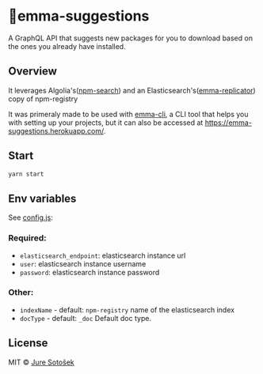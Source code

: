 # 🎯emma-suggestions

A GraphQL API that suggests new packages for you to download based on the ones you already have installed.

## Overview

It leverages Algolia's([npm-search](https://github.com/algolia/npm-search)) and an Elasticsearch's([emma-replicator](https://github.com/JureSotosek/emma-replicator)) copy of npm-registry

It was primeraly made to be used with [emma-cli](https://github.com/Maticzav/emma-cli), a CLI tool that helps you with setting up your projects, but it can also be accessed at https://emma-suggestions.herokuapp.com/.

## Start

```sh
yarn start
```

## Env variables

See [config.js](./config.js):

### Required:
- `elasticsearch_endpoint`: elasticsearch instance url
- `user`: elasticsearch instance username
- `password`: elasticsearch instance password

### Other:
- `indexName` - default: `npm-registry` name of the elasticsearch index
- `docType` - default: `_doc` Default doc type.

## License

MIT © [Jure Sotošek](https://github.com/juresotosek)
